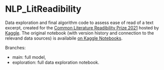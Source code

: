 # NLP_LitReadibility
Data exploration and final algorithm code to assess ease of read of a text excerpt, created for the [Common Literature Readibility Prize 2021](https://www.kaggle.com/c/commonlitreadabilityprize) hosted by [Kaggle](https://kaggle.com). The original notebook (with version history and connection to the relevand data sources) is availabile [on Kaggle Notebooks](https://www.kaggle.com/ppjanka/2021-commonlitreadability).

Branches:
 - main: full model,
 - exploration: full data exploration notebook.
